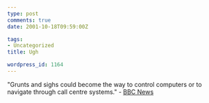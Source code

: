 ```yaml
---
type: post
comments: true
date: 2001-10-18T09:59:00Z

tags:
- Uncategorized
title: Ugh

wordpress_id: 1164
---
```


"Grunts and sighs could become the way to control computers or to navigate through call centre systems." - [BBC News](http://news.bbc.co.uk/hi/english/sci/tech/newsid_1606000/1606175.stm)
